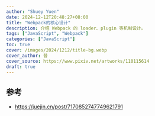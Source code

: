 ```yaml
---
author: "Shuey Yuen"
date: 2024-12-12T20:48:27+08:00
title: "Webpack的核心设计"
description: 介绍 Webpack 的 loader、plugin 等机制设计。
tags: ["JavaScript", "Webpack"]
categories: ["JavaScript"]
toc: true
cover: /images/2024/1212/title-bg.webp
cover_author: 昔
cover_source: https://www.pixiv.net/artworks/110115614
draft: true
---
```


## 参考

- https://juejin.cn/post/7170852747749621791